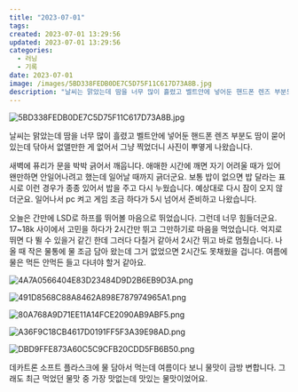 ```yaml
---
title: "2023-07-01"
tags:
created: 2023-07-01 13:29:56
updated: 2023-07-01 13:29:56
categories:
  - 러닝
  - 기록
date: 2023-07-01
image: /images/5BD338FEDB0DE7C5D75F11C617D73A8B.jpg
description: "날씨는 맑았는데 땀을 너무 많이 흘렸고 벨트안에 넣어둔 핸드폰 렌즈 부분도 땀이 묻어 있는데 닦아서 없앨만한 게 없어서 그냥 찍었더니 사진이 뿌옇게 나왔습니다. 새벽에 퓨리가 문을 박박 긁어서 깨웁니다. 애매한 시간에 깨면 자기 어려울 때가 있어 왠만하면 안일어나려고 했는데 일어날 때까"
---
```


![5BD338FEDB0DE7C5D75F11C617D73A8B.jpg](/images/5BD338FEDB0DE7C5D75F11C617D73A8B.jpg)
 
 

날씨는 맑았는데 땀을 너무 많이 흘렸고 벨트안에 넣어둔 핸드폰 렌즈 부분도 땀이 묻어 있는데 닦아서 없앨만한 게 없어서 그냥 찍었더니 사진이 뿌옇게 나왔습니다.

새벽에 퓨리가 문을 박박 긁어서 깨웁니다. 애매한 시간에 깨면 자기 어려울 때가 있어 왠만하면 안일어나려고 했는데 일어날 때까지 긁더군요. 보통 밥이 없으면 밥 달라는 표시로 이런 경우가 종종 있어서 밥을 주고 다시 누웠습니다. 예상대로 다시 잠이 오지 않더군요. 일어나서 pc 켜고 게임 조금 하다가 5시 넘어서 준비하고 나왔습니다.

오늘은 간만에 LSD로 하프를 뛰어볼 마음으로 뛰었습니다. 그런데 너무 힘들더군요. 17~18k 사이에서 고민을 하다가 2시간만 뛰고 그만하기로 마음을 먹었습니다. 억지로 뛰면 다 뛸 수 있을거 같긴 한데 그러다 다칠거 같아서 2시간 뛰고 바로 멈췄습니다. 나올 때 작은 물통에 물 조금 담아 왔는데 그거 없었으면 2시간도 못채웠을 겁니다. 여름에 물은 먹든 안먹든 들고 다녀야 할거 같아요.

 
 ![4A7A0566404E83D23484D9D2B6EB9D3A.png](/images/4A7A0566404E83D23484D9D2B6EB9D3A.png)
 
 

 
 ![491D8568C88A8462A898E787974965A1.png](/images/491D8568C88A8462A898E787974965A1.png)
 
 

 
 ![80A768A9D71EE11A14FCE2090AB9ABF5.png](/images/80A768A9D71EE11A14FCE2090AB9ABF5.png)
 
 

 
 ![A36F9C18CB4617D0191FF5F3A39E98AD.png](/images/A36F9C18CB4617D0191FF5F3A39E98AD.png)
 
 

 
 ![DBD9FFE873A60C5C9CFB20CDD5FB6B50.png](/images/DBD9FFE873A60C5C9CFB20CDD5FB6B50.png)
 
 

데카트론 소프트 플라스크에 물 담아서 먹는데 여름이다 보니 물맛이 금방 변합니다.
그래도 최근 먹었던 물맛 중 가장 맛없는데 맛있는 물맛이었어요.
